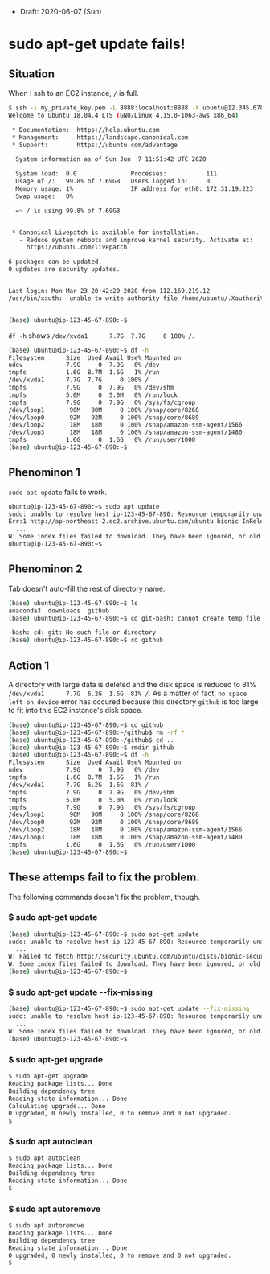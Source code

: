* Draft: 2020-06-07 (Sun)
# sudo apt-get update fails!

## Situation
When I ssh to an EC2 instance, `/` is full.
```bash
$ ssh -i my_private_key.pem -L 8888:localhost:8888 -X ubuntu@12.345.678.901
Welcome to Ubuntu 18.04.4 LTS (GNU/Linux 4.15.0-1063-aws x86_64)

 * Documentation:  https://help.ubuntu.com
 * Management:     https://landscape.canonical.com
 * Support:        https://ubuntu.com/advantage

  System information as of Sun Jun  7 11:51:42 UTC 2020

  System load:  0.0               Processes:           111
  Usage of /:   99.8% of 7.69GB   Users logged in:     0
  Memory usage: 1%                IP address for eth0: 172.31.19.223
  Swap usage:   0%

  => / is using 99.8% of 7.69GB


 * Canonical Livepatch is available for installation.
   - Reduce system reboots and improve kernel security. Activate at:
     https://ubuntu.com/livepatch

6 packages can be updated.
0 updates are security updates.


Last login: Mon Mar 23 20:42:20 2020 from 112.169.219.12
/usr/bin/xauth:  unable to write authority file /home/ubuntu/.Xauthority-n


(base) ubuntu@ip-123-45-67-890:~$
```
`df -h` shows `/dev/xvda1      7.7G  7.7G     0 100% /`.
```bash
(base) ubuntu@ip-123-45-67-890:~$ df -h
Filesystem      Size  Used Avail Use% Mounted on
udev            7.9G     0  7.9G   0% /dev
tmpfs           1.6G  8.7M  1.6G   1% /run
/dev/xvda1      7.7G  7.7G     0 100% /
tmpfs           7.9G     0  7.9G   0% /dev/shm
tmpfs           5.0M     0  5.0M   0% /run/lock
tmpfs           7.9G     0  7.9G   0% /sys/fs/cgroup
/dev/loop1       90M   90M     0 100% /snap/core/8268
/dev/loop0       92M   92M     0 100% /snap/core/8689
/dev/loop2       18M   18M     0 100% /snap/amazon-ssm-agent/1566
/dev/loop3       18M   18M     0 100% /snap/amazon-ssm-agent/1480
tmpfs           1.6G     0  1.6G   0% /run/user/1000
(base) ubuntu@ip-123-45-67-890:~$
```

## Phenominon 1
`sudo apt update` fails to work.
```bash
ubuntu@ip-123-45-67-890:~$ sudo apt update
sudo: unable to resolve host ip-123-45-67-890: Resource temporarily unavailable
Err:1 http://ap-northeast-2.ec2.archive.ubuntu.com/ubuntu bionic InRelease
  ...
W: Some index files failed to download. They have been ignored, or old ones used instead.
ubuntu@ip-123-45-67-890:~$
```

## Phenominon 2
Tab doesn't auto-fill the rest of directory name.
```bash
(base) ubuntu@ip-123-45-67-890:~$ ls
anaconda3  downloads  github
(base) ubuntu@ip-123-45-67-890:~$ cd git-bash: cannot create temp file for here-document: No space left on device

-bash: cd: git: No such file or directory
(base) ubuntu@ip-123-45-67-890:~$ cd github
```

## Action 1
A directory with large data is deleted and the disk space is reduced to 81% `/dev/xvda1      7.7G  6.2G  1.6G  81% /`. As a matter of fact, `no space left on device` error has occured because this directory `github` is too large to fit into this EC2 instance's disk space. 

```bash
(base) ubuntu@ip-123-45-67-890:~$ cd github
(base) ubuntu@ip-123-45-67-890:~/github$ rm -rf *
(base) ubuntu@ip-123-45-67-890:~/github$ cd ..
(base) ubuntu@ip-123-45-67-890:~$ rmdir github
(base) ubuntu@ip-123-45-67-890:~$ df -h
Filesystem      Size  Used Avail Use% Mounted on
udev            7.9G     0  7.9G   0% /dev
tmpfs           1.6G  8.7M  1.6G   1% /run
/dev/xvda1      7.7G  6.2G  1.6G  81% /
tmpfs           7.9G     0  7.9G   0% /dev/shm
tmpfs           5.0M     0  5.0M   0% /run/lock
tmpfs           7.9G     0  7.9G   0% /sys/fs/cgroup
/dev/loop1       90M   90M     0 100% /snap/core/8268
/dev/loop0       92M   92M     0 100% /snap/core/8689
/dev/loop2       18M   18M     0 100% /snap/amazon-ssm-agent/1566
/dev/loop3       18M   18M     0 100% /snap/amazon-ssm-agent/1480
tmpfs           1.6G     0  1.6G   0% /run/user/1000
(base) ubuntu@ip-123-45-67-890:~$ 
```
## These attemps fail to fix the problem.
The following commands doesn't fix the problem, though.

### $ sudo apt-get update
```bash
(base) ubuntu@ip-123-45-67-890:~$ sudo apt-get update
sudo: unable to resolve host ip-123-45-67-890: Resource temporarily unavailable
  ...
W: Failed to fetch http://security.ubuntu.com/ubuntu/dists/bionic-security/InRelease  Temporary failure resolving 'security.ubuntu.com'
W: Some index files failed to download. They have been ignored, or old ones used instead.
(base) ubuntu@ip-123-45-67-890:~$
```
### $ sudo apt-get update --fix-missing
```bash
(base) ubuntu@ip-123-45-67-890:~$ sudo apt-get update --fix-missing
sudo: unable to resolve host ip-123-45-67-890: Resource temporarily unavailable
  ...
W: Some index files failed to download. They have been ignored, or old ones used instead.
(base) ubuntu@ip-123-45-67-890:~$ 
```

### $ sudo apt-get upgrade
```bash
$ sudo apt-get upgrade
Reading package lists... Done
Building dependency tree       
Reading state information... Done
Calculating upgrade... Done
0 upgraded, 0 newly installed, 0 to remove and 0 not upgraded.
$
```

### $ sudo apt autoclean
```bash
$ sudo apt autoclean
Reading package lists... Done
Building dependency tree       
Reading state information... Done
$
```

### $ sudo apt autoremove
```bash
$ sudo apt autoremove
Reading package lists... Done
Building dependency tree       
Reading state information... Done
0 upgraded, 0 newly installed, 0 to remove and 0 not upgraded.
$
```
